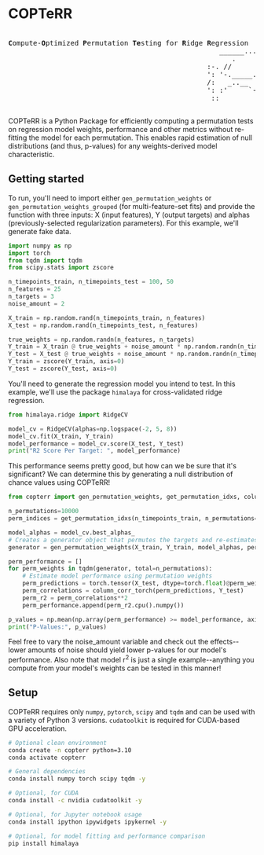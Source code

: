 # COPTeRR
<pre>  
<b>C</b>ompute-<b>O</b>ptimized <b>P</b>ermutation <b>Te</b>sting for <b>R</b>idge <b>R</b>egression
                                                   ______.........--=T=--.........______
                                                      .             |:|
                                                :-. //           /""""""-.
                                                ': '-._____..--""(""""""()`---.__
                                                /:   _..__   ''  ":""""'[] |""`\\
                                                ': :'     `-.     _:._     '"""" :
                                                 ::          '--=:____:.___....-"
                                                                O"       O"</pre>

COPTeRR is a Python Package for efficiently computing a permutation tests on regression model weights, performance and other metrics without re-fitting the model for each permutation.  This enables rapid estimation of null distributions (and thus, p-values) for any weights-derived model characteristic.

## Getting started
To run, you'll need to import either `gen_permutation_weights` or `gen_permutation_weights_grouped` (for multi-feature-set fits) and provide the function with three inputs: X (input features), Y (output targets) and alphas (previously-selected regularization parameters).  For this example, we'll generate fake data.

``` python
import numpy as np
import torch
from tqdm import tqdm
from scipy.stats import zscore

n_timepoints_train, n_timepoints_test = 100, 50
n_features = 25
n_targets = 3
noise_amount = 2

X_train = np.random.rand(n_timepoints_train, n_features)
X_test = np.random.rand(n_timepoints_test, n_features)

true_weights = np.random.randn(n_features, n_targets)
Y_train = X_train @ true_weights + noise_amount * np.random.randn(n_timepoints_train, n_targets)
Y_test = X_test @ true_weights + noise_amount * np.random.randn(n_timepoints_test, n_targets)
Y_train = zscore(Y_train, axis=0)
Y_test = zscore(Y_test, axis=0)
```

You'll need to generate the regression model you intend to test.  In this example, we'll use the package `himalaya` for cross-validated ridge regression.

``` python
from himalaya.ridge import RidgeCV

model_cv = RidgeCV(alphas=np.logspace(-2, 5, 8))
model_cv.fit(X_train, Y_train)
model_performance = model_cv.score(X_test, Y_test)
print("R2 Score Per Target: ", model_performance)
```
This performance seems pretty good, but how can we be sure that it's significant?  We can determine this by generating a null distribution of chance values using COPTeRR!

``` python
from copterr import gen_permutation_weights, get_permutation_idxs, column_corr_torch

n_permutations=10000
perm_indices = get_permutation_idxs(n_timepoints_train, n_permutations=n_permutations, block_len=5)

model_alphas = model_cv.best_alphas_
# Creates a generator object that permutes the targets and re-estimates weights
generator = gen_permutation_weights(X_train, Y_train, model_alphas, perm_indices, verbose=False)

perm_performance = []
for perm_weights in tqdm(generator, total=n_permutations):
    # Estimate model performance using permutation weights
    perm_predictions = torch.tensor(X_test, dtype=torch.float)@perm_weights
    perm_correlations = column_corr_torch(perm_predictions, Y_test)
    perm_r2 = perm_correlations**2
    perm_performance.append(perm_r2.cpu().numpy())

p_values = np.mean(np.array(perm_performance) >= model_performance, axis=0)
print("P-Values:", p_values)
```
Feel free to vary the noise_amount variable and check out the effects--lower amounts of noise should yield lower p-values for our model's performance. Also note that model r<sup>2</sup> is just a single example--anything you compute from your model's weights can be tested in this manner!

## Setup
COPTeRR requires only `numpy`, `pytorch`, `scipy` and `tqdm` and can be used with a variety of Python 3 versions. `cudatoolkit` is required for CUDA-based GPU acceleration.

``` bash
# Optional clean environment
conda create -n copterr python=3.10
conda activate copterr

# General dependencies
conda install numpy torch scipy tqdm -y

# Optional, for CUDA
conda install -c nvidia cudatoolkit -y

# Optional, for Jupyter notebook usage
conda install ipython ipywidgets ipykernel -y

# Optional, for model fitting and performance comparison
pip install himalaya
```
